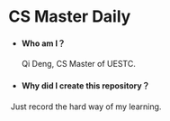 # CS Master Daily

- #### Who am I？

  Qi Deng, CS Master of UESTC.

- #### Why did I create this repository？

​	Just record the hard way of my learning.